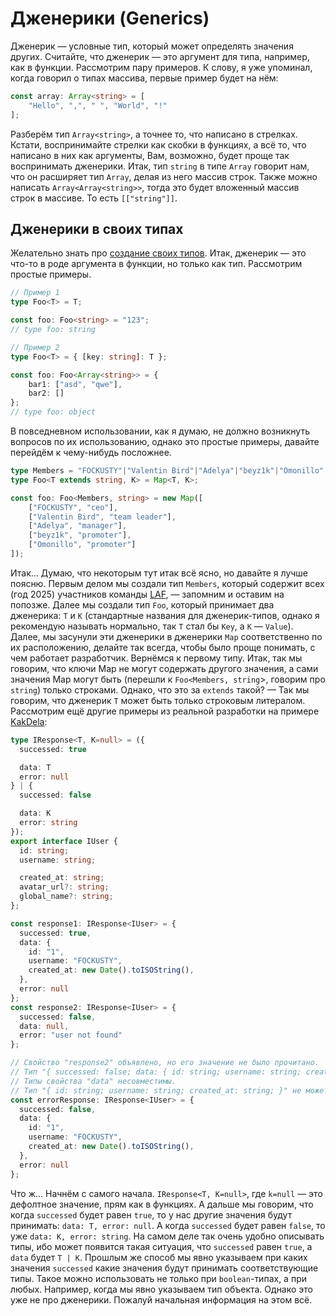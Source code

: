 # Дженерики (Generics)

Дженерик — условные тип, который может определять значения других. Считайте, что дженерик — это аргумент для типа, например, как в функции. Рассмотрим пару примеров. К слову, я уже упоминал, когда говорил о типах массива, первые пример будет на нём:

```ts
const array: Array<string> = [
	"Hello", ",", " ", "World", "!"
];
```

Разберём тип `Array<string>`, а точнее то, что написано в стрелках. Кстати, воспринимайте стрелки как скобки в функциях, а всё то, что написано в них как аргументы, Вам, возможно, будет проще так воспринимать дженерики. Итак, тип `string` в типе `Array` говорит нам, что он расширяет тип `Array`, делая из него массив строк. Также можно написать `Array<Array<string>>`, тогда это будет вложенный массив строк в массиве. То есть `[["string"]]`.

## Дженерики в своих типах

Желательно знать про [создание своих типов](./creating-your-types.md).
Итак, дженерик — это что-то в роде аргумента в функции, но только как тип. Рассмотрим простые примеры.

```ts
// Пример 1
type Foo<T> = T;

const foo: Foo<string> = "123";
// type foo: string

// Пример 2
type Foo<T> = { [key: string]: T };

const foo: Foo<Array<string>> = {
	bar1: ["asd", "qwe"],
	bar2: []
};
// type foo: object
```

В повседневном использовании, как я думаю, не должно возникнуть вопросов по их использованию, однако это простые примеры, давайте перейдём к чему-нибудь посложнее.

```ts
type Members = "FOCKUSTY"|"Valentin Bird"|"Adelya"|"beyz1k"|"Omonillo";
type Foo<T extends string, K> = Map<T, K>;

const foo: Foo<Members, string> = new Map([
	["FOCKUSTY", "ceo"],
	["Valentin Bird", "team leader"],
	["Adelya", "manager"],
	["beyz1k", "promoter"],
	["Omonillo", "promoter"]
]);
```

Итак... Думаю, что некоторым тут итак всё ясно, но давайте я лучше поясню.
Первым делом мы создали тип `Members`, который содержит всех (год 2025) участников команды [LAF](https://laf-team.ru), — запомним и оставим на попозже.
Далее мы создали тип `Foo`, который принимает два дженерика: `T` и `K` (стандартные названия для дженерик-типов, однако я рекомендую называть нормально, так `T` стал бы `Key`, а `K` — `Value`). Далее, мы засунули эти дженерики в дженерики `Map` соответственно по их расположению, делайте так всегда, чтобы было проще понимать, с чем работает разработчик.
Вернёмся к первому типу. Итак, так мы говорим, что ключи Map не могут содержать другого значения, а сами значения Map могут быть (перешли к `Foo<Members, string`>, говорим про `string`) только строками.
Однако, что это за `extends` такой? — Так мы говорим, что дженерик `T` может быть только строковым литералом.
Рассмотрим ещё другие примеры из реальной разработки на примере [KakDela](https://github.com/Lazy-And-Focused/KakDela):

```ts
type IResponse<T, K=null> = ({
  successed: true

  data: T
  error: null
} | {
  successed: false

  data: K
  error: string
});
export interface IUser {
  id: string;
  username: string;

  created_at: string;
  avatar_url?: string;
  global_name?: string;
};

const response1: IResponse<IUser> = {
  successed: true,
  data: {
    id: "1",
    username: "FOCKUSTY",
    created_at: new Date().toISOString(),
  },
  error: null
};
const response2: IResponse<IUser> = {
  successed: false,
  data: null,
  error: "user not found"
};

// Свойство "response2" объявлено, но его значение не было прочитано.
// Тип "{ successed: false; data: { id: string; username: string; created_at: string; }; error: null; }" не может быть назначен для типа "IResponse<IUser, null>".
// Типы свойства "data" несовместимы.
// Тип "{ id: string; username: string; created_at: string; }" не может быть назначен для типа "null".
const errorResponse: IResponse<IUser> = {
  successed: false,
  data: {
    id: "1",
    username: "FOCKUSTY",
    created_at: new Date().toISOString(),
  },
  error: null
};
```

Что ж... Начнём с самого начала.
`IResponse<T, K=null>`, где `k=null` — это дефолтное значение, прям как в функциях.
А дальше мы говорим, что когда `successed` будет равен `true`, то у нас другие значения будут принимать: `data: T, error: null`. А когда `successed` будет равен `false`, то уже `data: K, error: string`.
На самом деле так очень удобно описывать типы, ибо может появится такая ситуация, что `successed` равен `true`, а `data` будет `T | K`. Прошлым же способ мы явно указываем при каких значения `successed` какие значения будут принимать соответствующие типы. Такое можно использовать не только при `boolean`-типах, а при любых. Например, когда мы явно указываем тип объекта. Однако это уже не про дженерики.
Пожалуй начальная информация на этом всё.
